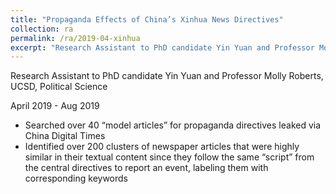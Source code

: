 ```yaml
---
title: "Propaganda Effects of China’s Xinhua News Directives"
collection: ra
permalink: /ra/2019-04-xinhua
excerpt: "Research Assistant to PhD candidate Yin Yuan and Professor Molly Roberts, UCSD, Political Science"
---
```


Research Assistant to PhD candidate Yin Yuan and Professor Molly Roberts, UCSD, Political Science

April 2019 - Aug 2019

- Searched over 40 “model articles” for propaganda directives leaked via China Digital Times
- Identified over 200 clusters of newspaper articles that were highly similar in their textual content since they follow
the same “script” from the central directives to report an event, labeling them with corresponding keywords
